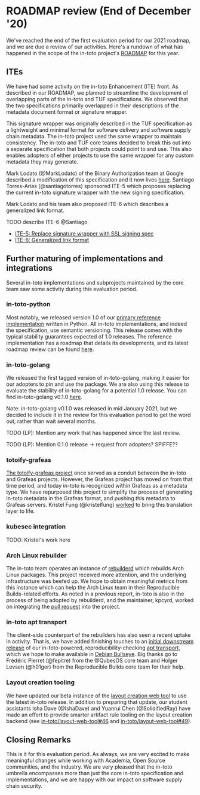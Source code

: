 # ROADMAP review (End of December '20)

We've reached the end of the first evaluation period for our 2021 roadmap, and
we are due a review of our activities. Here's a rundown of what has happened in
the scope of the in-toto project's
[ROADMAP](https://github.com/in-toto/docs/blob/master/ROADMAP.md) for this year.

## ITEs

We have had some activity on the in-toto Enhancement (ITE) front. As described
in our ROADMAP, we planned to streamline the development of overlapping parts
of the in-toto and TUF specifications. We observed that the two specifications
primarily overlapped in their descriptions of the metadata document format or
signature wrapper.

This signature wrapper was originally described in the TUF specification as a
lightweight and minimal format for software delivery and software supply chain
metadata. The in-toto project used the same wrapper to maintain consistency. The
in-toto and TUF core teams decided to break this out into a separate
specification that both projects could point to and use. This also enables
adopters of either projects to use the same wrapper for any custom metadata they
may generate.

Mark Lodato (@MarkLodato) of the Binary Authorization team at Google described a
modification of this specification and it now lives
[here](https://github.com/secure-systems-lab/signing-spec/blob/master/specification.md).
Santiago Torres-Arias (@santiagotorres) sponsored ITE-5 which proposes replacing
the current in-toto signature wrapper with the new signing specification.

Mark Lodato and his team also proposed ITE-6 which describes a generalized link
format.

TODO describe ITE-6 @Santiago

- [ITE-5: Replace signature wrapper with SSL signing spec](https://github.com/in-toto/ITE/pull/13)
- [ITE-6: Generalized link format](https://github.com/in-toto/ITE/pull/15)

## Further maturing of implementations and integrations

Several in-toto implementations and subprojects maintained by the core team saw
some activity during this evaluation period.

### in-toto-python

Most notably, we released version 1.0 of our
[primary reference implementation](https://github.com/in-toto/in-toto) written
in Python. All in-toto implementations, and indeed the specification, use
semantic versioning. This release comes with the typical stability guarantees
expected of 1.0 releases. The reference implementation has a roadmap that
details its developments, and its latest roadmap review can be found
[here](https://github.com/in-toto/in-toto/blob/develop/roadmap-reviews/2021/review_1_december_20.md).

### in-toto-golang

We released the first tagged version of in-toto-golang, making it easier for our
adopters to pin and use the package. We are also using this release to evaluate
the stability of in-toto-golang for a potential 1.0 release. You can find
in-toto-golang v0.1.0
[here](https://github.com/in-toto/in-toto-golang/releases/tag/v0.1.0).

Note: in-toto-golang v0.1.0 was released in mid January 2021, but we decided to
include it in the review for this evaluation period to get the word out, rather
than wait several months.

TODO (LP): Mention any work that has happened since the last review.

TODO (LP): Mention 0.1.0 release -> request from adopters? SPIFFE??

### totoify-grafeas

[The totoify-grafeas project](https://github.com/in-toto/totoify-grafeas) once
served as a conduit between the in-toto and Grafeas projects. However, the
Grafeas project has moved on from that time period, and today in-toto is
recognized within Grafeas as a metadata type. We have repurposed this project to
simplify the process of generating in-toto metadata in the Grafeas format, and
pushing this metadata to Grafeas servers. Kristel Fung (@kristelfung)
[worked](https://github.com/in-toto/totoify-grafeas/pull/3) to bring this
translation layer to life.

### kubesec integration

TODO: Kristel's work here

### Arch Linux rebuilder

The in-toto team operates an instance of
[rebuilderd](https://github.com/kpcyrd/rebuilderd) which rebuilds Arch Linux
packages. This project received more attention, and the underlying
infrastructure was beefed up. We hope to obtain meaningful metrics from this
instance which can help the Arch Linux team in their Reproducible Builds-related
efforts. As noted in a previous report, in-toto is also in the process of being
adopted by rebuilderd, and the maintainer, kpcyrd, worked on integrating the
[pull request](https://github.com/kpcyrd/rebuilderd/pull/22) into the project.

### in-toto apt transport
The client-side counterpart of the rebuilders has also seen a recent uptake in
activity. That is, we have added finishing touches to an [initial downstream
release](https://github.com/in-toto/apt-transport-in-toto/pull/26) of our
in-toto-powered, reproducibility-checking [apt
transport](https://github.com/in-toto/apt-transport-in-toto), which we hope to
make available in [Debian Bullseye](https://wiki.debian.org/DebianBullseye).
Big thanks go to Frédéric Pierret (@fepitre) from the @QubesOS core team and
Holger Levsen (@h01ger) from the Reproducible Builds core team for their help.


### Layout creation tooling

We have updated our beta instance of the [layout creation web
tool](https://in-toto.engineering.nyu.edu/) to use the latest in-toto release.
In addition to preparing that update, our student assistants Isha Dave
(@IshaDave) and Yuanrui Chen (@SolidifiedRay) have made an effort to provide
smarter artifact rule tooling on the layout creation backend (see
[in-toto/layout-web-tool#46](https://github.com/in-toto/layout-web-tool/pull/46)
and
[in-toto/layout-web-tool#49](https://github.com/in-toto/layout-web-tool/pull/49)).


## Closing Remarks

This is it for this evaluation period. As always, we are very excited to make
meaningful changes while working with Academia, Open Source communities, and the
industry. We are very pleased that the in-toto umbrella encompasses more than
just the core in-toto specification and implementations, and we are happy with
our impact on software supply chain security.
